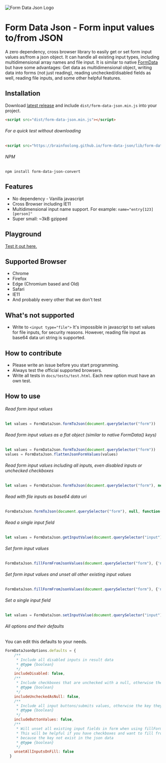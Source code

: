![Form Data Json Logo](https://brainfoolong.github.io/form-data-json/logo-readme-github.png)

# Form Data Json - Form input values to/from JSON
A zero dependency, cross browser library to easily get or set form input values as/from a json object. It can handle all existing input types, including multidimensional array names and file input. It is similar to native [FormData](https://developer.mozilla.org/docs/Web/API/FormData) but have some advantages: Get data as multidimensional object, writing data into forms (not just reading), reading unchecked/disabled fields as well, reading file inputs, and some other helpful features.

## Installation
Download [latest release](https://github.com/brainfoolong/form-data-json/releases/latest) and include `dist/form-data-json.min.js` into your project.
```html
<script src="dist/form-data-json.min.js"></script>
```
###### For a quick test without downloading
```html
<script src="https://brainfoolong.github.io/form-data-json/lib/form-data-json.min.js"></script>
```
###### NPM
```
npm install form-data-json-convert
```

## Features
* No dependency - Vanilla javascript
* Cross Browser including IE11
* Multidimensional input name support. For example: `name="entry[123][person]"`
* Super small: ~3kB gzipped 

## Playground
[Test it out here.](https://brainfoolong.github.io/form-data-json/example/playground.html)

## Supported Browser
* Chrome
* Firefox
* Edge (Chromium based and Old)
* Safari
* IE11
* And probably every other that we don't test

## What's not supported
* Write to `<input type="file">` It's impossible in javascript to set values for file inputs, for security reasons. However, reading file input as base64 data uri string is supported.

## How to contribute
* Please write an issue before you start programming.
* Always test the official supported browsers.
* Write all tests in `docs/tests/test.html`. Each new option must have an own test.

## How to use
###### Read form input values
```javascript
let values = FormDataJson.formToJson(document.querySelector("form"))
``` 
###### Read form input values as a flat object (similar to native FormData() keys)
```javascript
let values = FormDataJson.formToJson(document.querySelector("form"))
values = FormDataJson.flattenJsonFormValues(values)
``` 
###### Read form input values including all inputs, even disabled inputs or unchecked checkboxes
```javascript
let values = FormDataJson.formToJson(document.querySelector("form"), new FormDataJsonOptions({ includeDisabled: true, includeUncheckedAsNull : true }))
```
###### Read with file inputs as base64 data uri
```javascript
FormDataJson.formToJson(document.querySelector("form"), null, function(values){})
```

###### Read a single input field
```javascript
let values = FormDataJson.getInputValue(document.querySelector("input"))
```

###### Set form input values
```javascript
FormDataJson.fillFormFromJsonValues(document.querySelector("form"), {'name': 'BrainFooLong'})
```
###### Set form input values and unset all other existing input values
```javascript
FormDataJson.fillFormFromJsonValues(document.querySelector("form"), {'name': 'BrainFooLong'}, new FormDataJsonOptions({ unsetAllInputsOnFill: true }))
```

###### Set a single input field
```javascript
let values = FormDataJson.setInputValue(document.querySelector("input"), 'foo')
```

###### All options and their defaults
You can edit this defaults to your needs.
```javascript
FormDataJsonOptions.defaults = {
    /**
     * Include all disabled inputs in result data
     * @type {boolean}
     */
    includeDisabled: false,
    /**
     * Include checkboxes that are unchecked with a null, otherwise the key will not exist in result data
     * @type {boolean}
     */
    includeUncheckedAsNull: false,
    /**
     * Include all input buttons/submits values, otherwise the key they will not exist in result data
     * @type {boolean}
     */
    includeButtonValues: false,
    /**
     * Will unset all existing input fields in form when using fillFormFromJsonValues
     * This will be helpful if you have checkboxes and want to fill from json object, but checkboxes still stay checked
     * because the key not exist in the json data
     * @type {boolean}
     */
    unsetAllInputsOnFill: false
  }
```